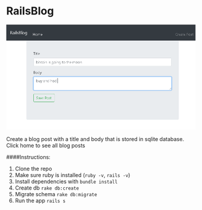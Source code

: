 # RailsBlog


![Screenshot](screenshot.png?raw=true "Screenshot")

Create a blog post with a title and body that is stored in sqlite database. Click home to see all blog posts

####Instructions: 

1. Clone the repo
2. Make sure ruby is installed (`ruby -v`, `rails -v`)
3. Install dependencies with `bundle install`
4. Create db `rake db:create`
5. Migrate schema `rake db:migrate`
6. Run the app `rails s`